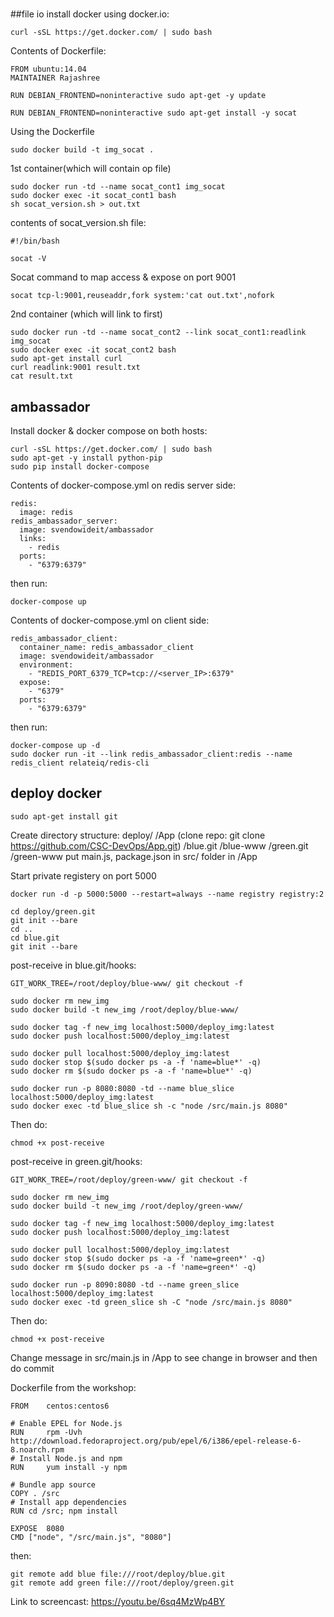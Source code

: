 #
##file io
install docker using docker.io:
```
curl -sSL https://get.docker.com/ | sudo bash
```

Contents of Dockerfile:
```
FROM ubuntu:14.04
MAINTAINER Rajashree

RUN DEBIAN_FRONTEND=noninteractive sudo apt-get -y update

RUN DEBIAN_FRONTEND=noninteractive sudo apt-get install -y socat
```

Using the Dockerfile
```
sudo docker build -t img_socat .
```
1st container(which will contain op file)
```
sudo docker run -td --name socat_cont1 img_socat
sudo docker exec -it socat_cont1 bash
sh socat_version.sh > out.txt
```
contents of socat_version.sh file:
```
#!/bin/bash

socat -V
```
Socat command to map access & expose on port 9001
```
socat tcp-l:9001,reuseaddr,fork system:'cat out.txt',nofork
```

2nd container (which will link to first)
```
sudo docker run -td --name socat_cont2 --link socat_cont1:readlink img_socat
sudo docker exec -it socat_cont2 bash
sudo apt-get install curl
curl readlink:9001 result.txt
cat result.txt
```

## ambassador
Install docker & docker compose on both hosts:
```
curl -sSL https://get.docker.com/ | sudo bash
sudo apt-get -y install python-pip
sudo pip install docker-compose
```

Contents of docker-compose.yml on redis server side:
```
redis:
  image: redis
redis_ambassador_server:
  image: svendowideit/ambassador
  links:
    - redis
  ports:
    - "6379:6379"
```
then run:
```
docker-compose up
```

Contents of docker-compose.yml on client side:
```
redis_ambassador_client:
  container_name: redis_ambassador_client
  image: svendowideit/ambassador
  environment:
    - "REDIS_PORT_6379_TCP=tcp://<server_IP>:6379"
  expose:
    - "6379"
  ports:
    - "6379:6379"
```
then run:
```
docker-compose up -d
sudo docker run -it --link redis_ambassador_client:redis --name redis_client relateiq/redis-cli
```

## deploy docker
```
sudo apt-get install git
```
Create directory structure:
deploy/
  /App (clone repo: git clone https://github.com/CSC-DevOps/App.git)
  /blue.git
  /blue-www
  /green.git
  /green-www
put main.js, package.json in src/ folder in /App

Start private registery on port 5000
```
docker run -d -p 5000:5000 --restart=always --name registry registry:2
```

```
cd deploy/green.git
git init --bare
cd ..
cd blue.git
git init --bare
```
post-receive in blue.git/hooks:
```
GIT_WORK_TREE=/root/deploy/blue-www/ git checkout -f

sudo docker rm new_img
sudo docker build -t new_img /root/deploy/blue-www/

sudo docker tag -f new_img localhost:5000/deploy_img:latest
sudo docker push localhost:5000/deploy_img:latest

sudo docker pull localhost:5000/deploy_img:latest
sudo docker stop $(sudo docker ps -a -f 'name=blue*' -q)
sudo docker rm $(sudo docker ps -a -f 'name=blue*' -q)

sudo docker run -p 8080:8080 -td --name blue_slice localhost:5000/deploy_img:latest
sudo docker exec -td blue_slice sh -c "node /src/main.js 8080"
```
Then do:
```
chmod +x post-receive
```

post-receive in green.git/hooks:
```
GIT_WORK_TREE=/root/deploy/green-www/ git checkout -f

sudo docker rm new_img
sudo docker build -t new_img /root/deploy/green-www/

sudo docker tag -f new_img localhost:5000/deploy_img:latest
sudo docker push localhost:5000/deploy_img:latest

sudo docker pull localhost:5000/deploy_img:latest
sudo docker stop $(sudo docker ps -a -f 'name=green*' -q)
sudo docker rm $(sudo docker ps -a -f 'name=green*' -q)

sudo docker run -p 8090:8080 -td --name green_slice localhost:5000/deploy_img:latest
sudo docker exec -td green_slice sh -C "node /src/main.js 8080"
```
Then do:
```
chmod +x post-receive
```
Change message in src/main.js in /App to see change in browser and then do commit

Dockerfile from the workshop:
```
FROM    centos:centos6

# Enable EPEL for Node.js
RUN     rpm -Uvh http://download.fedoraproject.org/pub/epel/6/i386/epel-release-6-8.noarch.rpm
# Install Node.js and npm
RUN     yum install -y npm

# Bundle app source
COPY . /src
# Install app dependencies
RUN cd /src; npm install

EXPOSE  8080
CMD ["node", "/src/main.js", "8080"]
```

then:
```
git remote add blue file:///root/deploy/blue.git
git remote add green file:///root/deploy/green.git
```

Link to screencast:
https://youtu.be/6sq4MzWp4BY
